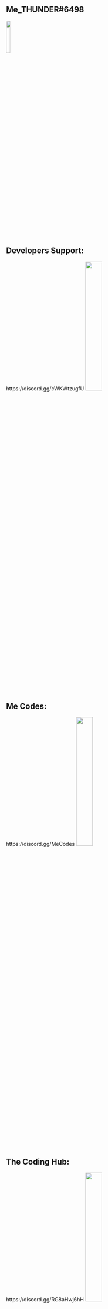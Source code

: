 <h2  id="thunder">  Me_THUNDER#6498</h2>
<img width="15%" src="https://cdn.discordapp.com/attachments/847717670462816287/849193293232472084/ba24e7874f7463e74f830660718b2856.png" >
<h2 id="Developers">Developers Support:</h2>
https://discord.gg/cWKWtzugfU
<img width="30%" src="https://cdn.discordapp.com/icons/800447810864152596/a_d72f58a3757b427d63e55d62c1d761b0.gif?size=1024">
<h2 id="Developers">Me Codes:</h2>
 https://discord.gg/MeCodes
<img width="30%" src="https://cdn.discordapp.com/icons/772886142240292895/a_10e200ef4513ed8791ba110fd2c0f818.gif?size=1024">
<h2 id="Developers">The Coding Hub:</h2>
https://discord.gg/RG8aHwj6hH
<img width="30%" src="https://cdn.discordapp.com/icons/815819974236438558/4ace7491bb743237cdc1ccd573df12fc.png?size=1024">

